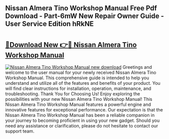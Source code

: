 ## Nissan Almera Tino Workshop Manual Free Pdf Download - Part-6mW New Repair Owner Guide - User Service Edition hRkNE

# <h2><a href="http://bc64382.oget.top/?id=Nissan+Almera+Tino+Workshop+Manual">🔗Download New 👉🔴 Nissan Almera Tino Workshop Manual</a></h2>

[![Nissan Almera Tino Workshop Manual new download](https://i.imgur.com/5g1atiW.png)](http://bc64382.oget.top/?id=Nissan+Almera+Tino+Workshop+Manual)
Greetings and welcome to the user manual for your newly received Nissan Almera Tino Workshop Manual. This comprehensive guide is intended to help you understand and utilize all of the features and benefits of your product. You will find clear instructions for installation, operation, maintenance, and troubleshooting. Thank You for Choosing Us! Enjoy exploring the possibilities with your new Nissan Almera Tino Workshop Manual! This Nissan Almera Tino Workshop Manual features a powerful engine and innovative features for exceptional performance. Our expectation is that the Nissan Almera Tino Workshop Manual has been a reliable companion in your journey to becoming proficient in using your new gadget. Should you need any assistance or clarification, please do not hesitate to contact our support team.
